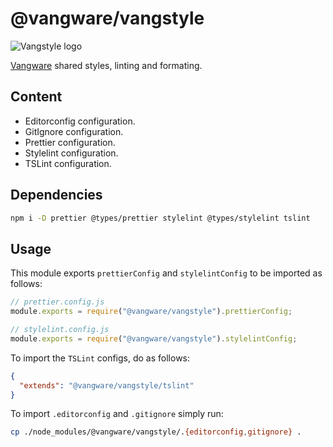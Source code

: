 # @vangware/vangstyle

![Vangstyle logo](https://i.imgur.com/Y0FMZDv.png)

[Vangware](https://vangware.com) shared styles, linting and formating.

## Content

- Editorconfig configuration.
- GitIgnore configuration.
- Prettier configuration.
- Stylelint configuration.
- TSLint configuration.

## Dependencies

```bash
npm i -D prettier @types/prettier stylelint @types/stylelint tslint
```

## Usage

This module exports `prettierConfig` and `stylelintConfig` to be imported as follows:

```js
// prettier.config.js
module.exports = require("@vangware/vangstyle").prettierConfig;

// stylelint.config.js
module.exports = require("@vangware/vangstyle").stylelintConfig;
```

To import the `TSLint` configs, do as follows:

```json
{
  "extends": "@vangware/vangstyle/tslint"
}
```

To import `.editorconfig` and `.gitignore` simply run:

```sh
cp ./node_modules/@vangware/vangstyle/.{editorconfig,gitignore} .
```
